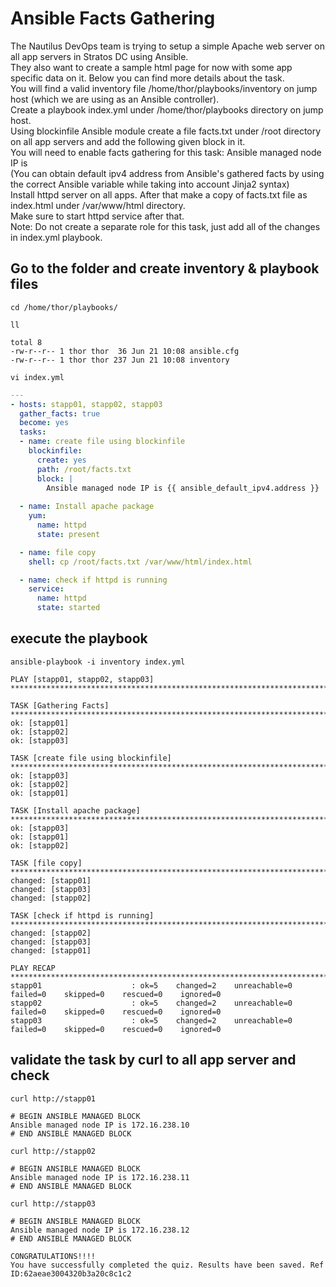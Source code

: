 # Ansible Facts Gathering

The Nautilus DevOps team is trying to setup a simple Apache web server on all app servers in Stratos DC using Ansible.  
They also want to create a sample html page for now with some app specific data on it. Below you can find more details about the task.  
You will find a valid inventory file /home/thor/playbooks/inventory on jump host (which we are using as an Ansible controller).  
Create a playbook index.yml under /home/thor/playbooks directory on jump host.  
Using blockinfile Ansible module create a file facts.txt under /root directory on all app servers and add the following given block in it.  
You will need to enable facts gathering for this task: Ansible managed node IP is <default ipv4 address>  
(You can obtain default ipv4 address from Ansible's gathered facts by using the correct Ansible variable while taking into account Jinja2 syntax)  
Install httpd server on all apps. After that make a copy of facts.txt file as index.html under /var/www/html directory.  
Make sure to start httpd service after that.  
Note: Do not create a separate role for this task, just add all of the changes in index.yml playbook.


## Go to the folder and create inventory & playbook files
`cd /home/thor/playbooks/`  

`ll`
```console
total 8
-rw-r--r-- 1 thor thor  36 Jun 21 10:08 ansible.cfg
-rw-r--r-- 1 thor thor 237 Jun 21 10:08 inventory
```

`vi index.yml`

```yaml
---
- hosts: stapp01, stapp02, stapp03
  gather_facts: true
  become: yes
  tasks:
  - name: create file using blockinfile
    blockinfile:
      create: yes
      path: /root/facts.txt
      block: |
        Ansible managed node IP is {{ ansible_default_ipv4.address }}
  
  - name: Install apache package
    yum:
      name: httpd
      state: present

  - name: file copy
    shell: cp /root/facts.txt /var/www/html/index.html

  - name: check if httpd is running
    service: 
      name: httpd
      state: started
```


## execute the playbook
`ansible-playbook -i inventory index.yml`

```console
PLAY [stapp01, stapp02, stapp03] ************************************************************************************************************************************************************

TASK [Gathering Facts] **********************************************************************************************************************************************************************
ok: [stapp01]
ok: [stapp02]
ok: [stapp03]

TASK [create file using blockinfile] ********************************************************************************************************************************************************
ok: [stapp03]
ok: [stapp02]
ok: [stapp01]

TASK [Install apache package] ***************************************************************************************************************************************************************
ok: [stapp03]
ok: [stapp01]
ok: [stapp02]

TASK [file copy] ****************************************************************************************************************************************************************************
changed: [stapp01]
changed: [stapp03]
changed: [stapp02]

TASK [check if httpd is running] ************************************************************************************************************************************************************
changed: [stapp02]
changed: [stapp03]
changed: [stapp01]

PLAY RECAP **********************************************************************************************************************************************************************************
stapp01                    : ok=5    changed=2    unreachable=0    failed=0    skipped=0    rescued=0    ignored=0   
stapp02                    : ok=5    changed=2    unreachable=0    failed=0    skipped=0    rescued=0    ignored=0   
stapp03                    : ok=5    changed=2    unreachable=0    failed=0    skipped=0    rescued=0    ignored=0
```


## validate the task by curl to all app server and check

`curl http://stapp01`
```console
# BEGIN ANSIBLE MANAGED BLOCK
Ansible managed node IP is 172.16.238.10
# END ANSIBLE MANAGED BLOCK
```

`curl http://stapp02`
```console
# BEGIN ANSIBLE MANAGED BLOCK
Ansible managed node IP is 172.16.238.11
# END ANSIBLE MANAGED BLOCK
```

`curl http://stapp03`
```console
# BEGIN ANSIBLE MANAGED BLOCK
Ansible managed node IP is 172.16.238.12
# END ANSIBLE MANAGED BLOCK
```
  
  
  
```console
CONGRATULATIONS!!!!
You have successfully completed the quiz. Results have been saved. Ref ID:62aeae3004320b3a20c8c1c2
```
